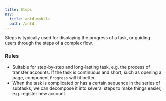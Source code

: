 ```yaml
---
title: Steps
nav:
  title: antd-mobile
  path: /antd
---
```


Steps is typically used for displaying the progress of a task, or guiding users through the steps of a complex flow.

### Rules

- Suitable for step-by-step and long-lasting task, e.g. the process of transfer accounts. If the task is continuous and short, such as opening a page, component `Progress` will fit better.
- When the task is complicated or has a certain sequence in the series of subtasks, we can decompose it into several steps to make things easier, e.g. register new account.

<code src="./demo/basic.tsx" />

<API/>